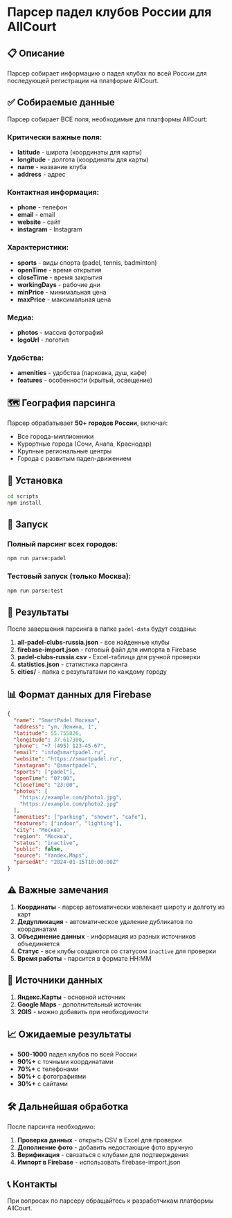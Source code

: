 # Парсер падел клубов России для AllCourt

## 📋 Описание

Парсер собирает информацию о падел клубах по всей России для последующей регистрации на платформе AllCourt.

## ✅ Собираемые данные

Парсер собирает ВСЕ поля, необходимые для платформы AllCourt:

### Критически важные поля:
- **latitude** - широта (координаты для карты)
- **longitude** - долгота (координаты для карты)
- **name** - название клуба
- **address** - адрес

### Контактная информация:
- **phone** - телефон
- **email** - email  
- **website** - сайт
- **instagram** - Instagram

### Характеристики:
- **sports** - виды спорта (padel, tennis, badminton)
- **openTime** - время открытия
- **closeTime** - время закрытия
- **workingDays** - рабочие дни
- **minPrice** - минимальная цена
- **maxPrice** - максимальная цена

### Медиа:
- **photos** - массив фотографий
- **logoUrl** - логотип

### Удобства:
- **amenities** - удобства (парковка, душ, кафе)
- **features** - особенности (крытый, освещение)

## 🗺️ География парсинга

Парсер обрабатывает **50+ городов России**, включая:
- Все города-миллионники
- Курортные города (Сочи, Анапа, Краснодар)
- Крупные региональные центры
- Города с развитым падел-движением

## 🔧 Установка

```bash
cd scripts
npm install
```

## 🚀 Запуск

### Полный парсинг всех городов:
```bash
npm run parse:padel
```

### Тестовый запуск (только Москва):
```bash
npm run parse:test
```

## 📁 Результаты

После завершения парсинга в папке `padel-data` будут созданы:

1. **all-padel-clubs-russia.json** - все найденные клубы
2. **firebase-import.json** - готовый файл для импорта в Firebase
3. **padel-clubs-russia.csv** - Excel-таблица для ручной проверки
4. **statistics.json** - статистика парсинга
5. **cities/** - папка с результатами по каждому городу

## 📊 Формат данных для Firebase

```json
{
  "name": "SmartPadel Москва",
  "address": "ул. Ленина, 1",
  "latitude": 55.755826,
  "longitude": 37.617300,
  "phone": "+7 (495) 123-45-67",
  "email": "info@smartpadel.ru",
  "website": "https://smartpadel.ru",
  "instagram": "@smartpadel",
  "sports": ["padel"],
  "openTime": "07:00",
  "closeTime": "23:00",
  "photos": [
    "https://example.com/photo1.jpg",
    "https://example.com/photo2.jpg"
  ],
  "amenities": ["parking", "shower", "cafe"],
  "features": ["indoor", "lighting"],
  "city": "Москва",
  "region": "Москва",
  "status": "inactive",
  "public": false,
  "source": "Yandex.Maps",
  "parsedAt": "2024-01-15T10:00:00Z"
}
```

## ⚠️ Важные замечания

1. **Координаты** - парсер автоматически извлекает широту и долготу из карт
2. **Дедупликация** - автоматическое удаление дубликатов по координатам
3. **Объединение данных** - информация из разных источников объединяется
4. **Статус** - все клубы создаются со статусом `inactive` для проверки
5. **Время работы** - парсится в формате HH:MM

## 🔄 Источники данных

1. **Яндекс.Карты** - основной источник
2. **Google Maps** - дополнительный источник
3. **2GIS** - можно добавить при необходимости

## 📈 Ожидаемые результаты

- **500-1000** падел клубов по всей России
- **90%+** с точными координатами
- **70%+** с телефонами
- **50%+** с фотографиями
- **30%+** с сайтами

## 🛠️ Дальнейшая обработка

После парсинга необходимо:

1. **Проверка данных** - открыть CSV в Excel для проверки
2. **Дополнение фото** - добавить недостающие фото вручную
3. **Верификация** - связаться с клубами для подтверждения
4. **Импорт в Firebase** - использовать firebase-import.json

## 📞 Контакты

При вопросах по парсеру обращайтесь к разработчикам платформы AllCourt.